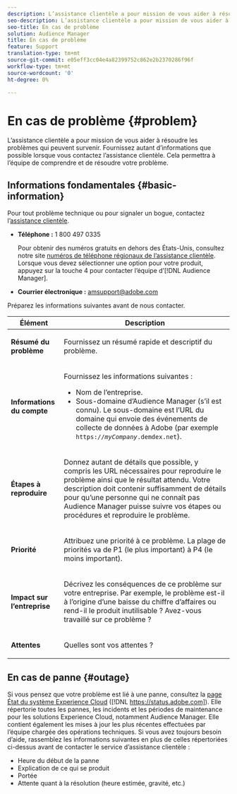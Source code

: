 ```yaml
---
description: L’assistance clientèle a pour mission de vous aider à résoudre les problèmes qui peuvent survenir. Fournissez autant d’informations que possible lorsque vous contactez l’assistance clientèle. Cela permettra à l’équipe de comprendre et de résoudre votre problème.
seo-description: L’assistance clientèle a pour mission de vous aider à résoudre les problèmes qui peuvent survenir. Fournissez autant d’informations que possible lorsque vous contactez l’assistance clientèle. Cela permettra à l’équipe de comprendre et de résoudre votre problème.
seo-title: En cas de problème
solution: Audience Manager
title: En cas de problème
feature: Support
translation-type: tm+mt
source-git-commit: e05eff3cc04e4a82399752c862e2b2370286f96f
workflow-type: tm+mt
source-wordcount: '0'
ht-degree: 0%

---
```



# En cas de problème {#problem}

L’assistance clientèle a pour mission de vous aider à résoudre les problèmes qui peuvent survenir. Fournissez autant d’informations que possible lorsque vous contactez l’assistance clientèle. Cela permettra à l’équipe de comprendre et de résoudre votre problème.

## Informations fondamentales {#basic-information}

<!-- 

r_problem.xml

 -->

Pour tout problème technique ou pour signaler un bogue, contactez l’[assistance clientèle](https://helpx.adobe.com/fr/marketing-cloud/contact-support.html).

* **Téléphone :** 1 800 497 0335

   Pour obtenir des numéros gratuits en dehors des États-Unis, consultez notre site [numéros de téléphone régionaux de l’assistance clientèle](https://helpx.adobe.com/fr/contact/dma-external/DMACustomeCareRegionalPhoneNumbers.html). Lorsque vous devez sélectionner une option pour votre produit, appuyez sur la touche 4 pour contacter l’équipe d’[!DNL Audience Manager].

* **Courrier électronique :** amsupport@adobe.com

Préparez les informations suivantes avant de nous contacter.

<table id="table_28E76031E2804265B1A48AB2659F68F0"> 
 <thead> 
  <tr> 
   <th colname="col1" class="entry"> Élément </th> 
   <th colname="col2" class="entry"> Description </th> 
  </tr>
 </thead>
 <tbody> 
  <tr> 
   <td colname="col1"> <p><b>Résumé du problème</b> </p> </td> 
   <td colname="col2"> <p>Fournissez un résumé rapide et descriptif du problème. </p> </td> 
  </tr> 
  <tr> 
   <td colname="col1"> <p><b>Informations du compte</b> </p> </td> 
   <td colname="col2"> <p>Fournissez les informations suivantes : </p> <p> 
     <ul id="ul_6ACF6EF2165C4041A891FF36D78BBA63"> 
      <li id="li_86573CAAE8454BE6BDF44F9A8281FF95">Nom de l’entreprise. </li> 
      <li id="li_8259BB738BA84A13982A8E84BCF56B2A">Sous-domaine d’<span class="keyword">Audience Manager</span> (s’il est connu). Le sous-domaine est l’URL du domaine qui envoie des événements de collecte de données à <span class="keyword"> Adobe</span> (par exemple <code>https://<i>myCompany</i>.demdex.net</code>). </li> 
     </ul> </p> </td> 
  </tr> 
  <tr> 
   <td colname="col1"> <p><b>Étapes à reproduire</b> </p> </td> 
   <td colname="col2"> <p>Donnez autant de détails que possible, y compris les URL nécessaires pour reproduire le problème ainsi que le résultat attendu. Votre description doit contenir suffisamment de détails pour qu’une personne qui ne connaît pas <span class="keyword">Audience Manager</span> puisse suivre vos étapes ou procédures et reproduire le problème. </p> </td> 
  </tr> 
  <tr> 
   <td colname="col1"> <p><b>Priorité</b> </p> </td> 
   <td colname="col2"> <p>Attribuez une priorité à ce problème. La plage de priorités va de P1 (le plus important) à P4 (le moins important). </p> </td> 
  </tr> 
  <tr> 
   <td colname="col1"> <p><b>Impact sur l’entreprise</b> </p> </td> 
   <td colname="col2"> <p>Décrivez les conséquences de ce problème sur votre entreprise. Par exemple, le problème est-il à l’origine d’une baisse du chiffre d’affaires ou rend-il le produit inutilisable ? Avez-vous travaillé sur ce problème ? </p> </td> 
  </tr> 
  <tr> 
   <td colname="col1"> <p><b>Attentes</b> </p> </td> 
   <td colname="col2"> <p>Quelles sont vos attentes ? </p> </td> 
  </tr> 
 </tbody> 
</table>

## En cas de panne {#outage}

Si vous pensez que votre problème est lié à une panne, consultez la [page État du système Experience Cloud](https://status.adobe.com) ([!DNL https://status.adobe.com]). Elle répertorie toutes les pannes, les incidents et les périodes de maintenance pour les solutions Experience Cloud, notamment Audience Manager. Elle contient également les mises à jour les plus récentes effectuées par l’équipe chargée des opérations techniques. Si vous avez toujours besoin d’aide, rassemblez les informations suivantes en plus de celles répertoriées ci-dessus avant de contacter le service d’assistance clientèle :

* Heure du début de la panne
* Explication de ce qui se produit
* Portée
* Attente quant à la résolution (heure estimée, gravité, etc.)
